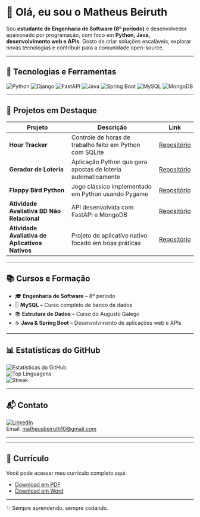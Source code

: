 # 👋 Olá, eu sou o Matheus Beiruth

Sou **estudante de Engenharia de Software (8º período)** e desenvolvedor apaixonado por programação, com foco em **Python, Java, desenvolvimento web e APIs**. Gosto de criar soluções escaláveis, explorar novas tecnologias e contribuir para a comunidade open-source.  

---

## 🚀 Tecnologias e Ferramentas

![Python](https://img.shields.io/badge/Python-3776AB?style=flat&logo=python&logoColor=white)
![Django](https://img.shields.io/badge/Django-092E20?style=flat&logo=django&logoColor=white)
![FastAPI](https://img.shields.io/badge/FastAPI-009688?style=flat&logo=fastapi&logoColor=white)
![Java](https://img.shields.io/badge/Java-007396?style=flat&logo=java&logoColor=white)
![Spring Boot](https://img.shields.io/badge/Spring%20Boot-6DB33F?style=flat&logo=springboot&logoColor=white)
![MySQL](https://img.shields.io/badge/MySQL-4479A1?style=flat&logo=mysql&logoColor=white)
![MongoDB](https://img.shields.io/badge/MongoDB-47A248?style=flat&logo=mongodb&logoColor=white)

---

## 📂 Projetos em Destaque

| Projeto | Descrição | Link |
|---------|-----------|------|
| **Hour Tracker** | Controle de horas de trabalho feito em Python com SQLite | [Repositório](https://github.com/BeiruthDEV/Projeto-Pessoal-Hour-Tracker-Python-SQLite) |
| **Gerador de Loteria** | Aplicação Python que gera apostas de loteria automaticamente | [Repositório](https://github.com/BeiruthDEV/Projeto-Pessoal-Gerador-de-Loteria-Python) |
| **Flappy Bird Python** | Jogo clássico implementado em Python usando Pygame | [Repositório](https://github.com/BeiruthDEV/Flappy-bird-em-Python-Intelig-ncia-Artificial-e-Machine-Learning) |
| **Atividade Avaliativa BD Não Relacional** | API desenvolvida com FastAPI e MongoDB | [Repositório](https://github.com/BeiruthDEV/Atividade-Avaliativa-BD-N-o-Relacional-API-FastAPI-MongoDB) |
| **Atividade Avaliativa de Aplicativos Nativos** | Projeto de aplicativo nativo focado em boas práticas | [Repositório](https://github.com/BeiruthDEV/Atividade-Avaliativa-Laborat-rio-de-Desenvolvimento-de-Aplicativos-Nativos) |

---

## 📚 Cursos e Formação

- 🎓 **Engenharia de Software** – 8º período  
- 🗄️ **MySQL** – Curso completo de banco de dados  
- 📚 **Estrutura de Dados** – Curso do Augusto Galego  
- ☕ **Java & Spring Boot** – Desenvolvimento de aplicações web e APIs  

---

## 📊 Estatísticas do GitHub

![Estatísticas do GitHub](https://github-readme-stats.vercel.app/api?username=BeiruthDEV&show_icons=true&theme=radical)  
![Top Linguagens](https://github-readme-stats.vercel.app/api/top-langs/?username=BeiruthDEV&layout=compact&theme=radical)  
![Streak](https://github-readme-streak-stats.herokuapp.com/?user=BeiruthDEV&theme=radical)

---

## 📬 Contato

[![LinkedIn](https://img.shields.io/badge/LinkedIn-BeiruthDEV-blue?style=flat&logo=linkedin)](https://www.linkedin.com/in/matheusbeiruth)  
Email: matheusbeiruth10@gmail.com

---

---

## 📄 Currículo

Você pode acessar meu currículo completo aqui:  
- [Download em PDF](.pdf)  
- [Download em Word](curriculo.docx)

---

✨ Sempre aprendendo, sempre codando.
